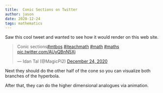 ```yaml
---
title:  Conic Sections on Twitter
author: jason
date: 2020-12-24
tags: mathematics
---
```


Saw this cool tweet and wanted to see how it would render on this web site.

<blockquote class="twitter-tweet"><p lang="en" dir="ltr">Conic sections<a href="https://twitter.com/hashtag/mtbos?src=hash&amp;ref_src=twsrc%5Etfw">#mtbos</a> <a href="https://twitter.com/hashtag/iteachmath?src=hash&amp;ref_src=twsrc%5Etfw">#iteachmath</a> <a href="https://twitter.com/hashtag/math?src=hash&amp;ref_src=twsrc%5Etfw">#math</a> <a href="https://twitter.com/hashtag/maths?src=hash&amp;ref_src=twsrc%5Etfw">#maths</a> <a href="https://t.co/AUyQBnN5Xj">pic.twitter.com/AUyQBnN5Xj</a></p>&mdash; Idan Tal (@MagicPi2) <a href="https://twitter.com/MagicPi2/status/1342204174205911050?ref_src=twsrc%5Etfw">December 24, 2020</a></blockquote> <script async src="https://platform.twitter.com/widgets.js" charset="utf-8"></script>

Next they should do the other half of the cone so you can visualize both branches of the hyperbola.

After that, they can do the higher dimensional analogues via animation.